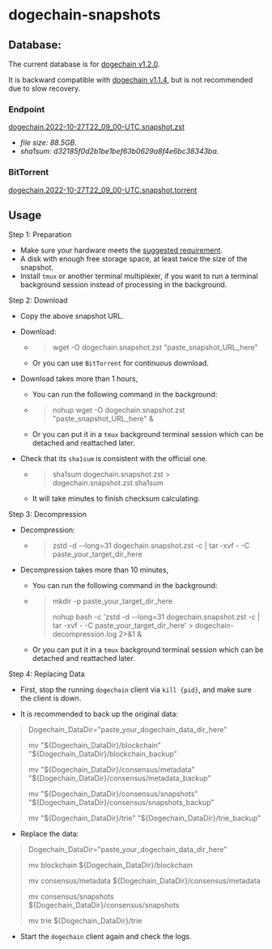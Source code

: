 # dogechain-snapshots

## Database:

The current database is for [dogechain v1.2.0](https://github.com/dogechain-lab/dogechain/releases/tag/v1.2.0).

It is backward compatible with [dogechain v1.1.4](https://github.com/dogechain-lab/dogechain/releases/tag/v1.1.4), but is not recommended due to slow recovery.

### Endpoint

[dogechain.2022-10-27T22_09_00-UTC.snapshot.zst](http://snapshots.dogechain.dog/dogechain.2022-10-27T22_09_00-UTC.snapshot.zst)

* *file size: 88.5GB*.
* *sha1sum: d32185f0d2b1be1bef63b0629a8f4e6bc38343ba*.

### BitTorrent

[dogechain.2022-10-27T22_09_00-UTC.snapshot.torrent](http://snapshots.dogechain.dog/dogechain.2022-10-27T22_09_00-UTC.snapshot.torrent)

## Usage 

Step 1: Preparation
- Make sure your hardware meets the [suggested requirement](https://docs.dogechain.dog/docs/get-started/full-node-deployment).
- A disk with enough free storage space, at least twice the size of the snapshot.
- Install `tmux` or another terminal multiplexer, if you want to run a terminal background session instead of processing in the background.

Step 2: Download
- Copy the above snapshot URL.

- Download: 
    - > wget -O dogechain.snapshot.zst "paste_snapshot_URL_here"

    - Or you can use `BitTorrent` for continuous download.

- Download takes more than 1 hours,

    - You can run the following command in the background: 
    - > nohup wget -O dogechain.snapshot.zst "paste_snapshot_URL_here" &
    - Or you can put it in a `tmux` background terminal session which can be detached and reattached later.

- Check that its `sha1sum` is consistent with the official one.
    - > sha1sum dogechain.snapshot.zst > dogechain.snapshot.zst.sha1sum
    - It will take minutes to finish checksum calculating.


Step 3: Decompression

- Decompression:

    -  > zstd -d --long=31 dogechain.snapshot.zst -c | tar -xvf - -C paste_your_target_dir_here
- Decompression takes more than 10 minutes,

    - You can run the following command in the background: 
    - > mkdir -p paste_your_target_dir_here
        >
        > nohup bash -c 'zstd -d --long=31 dogechain.snapshot.zst -c | tar -xvf - -C paste_your_target_dir_here' > dogechain-decompression.log 2>&1 &
    - Or you can put it in a `tmux` background terminal session which can be detached and reattached later.

Step 4: Replacing Data

- First, stop the running `dogechain` client via `kill {pid}`, and make sure the client is down.

- It is recommended to back up the original data:

> Dogechain_DataDir="paste_your_dogechain_data_dir_here"
>
> mv "${Dogechain_DataDir}/blockchain" "${Dogechain_DataDir}/blockchain_backup"
>
> mv "${Dogechain_DataDir}/consensus/metadata" "${Dogechain_DataDir}/consensus/metadata_backup"
>
> mv "${Dogechain_DataDir}/consensus/snapshots" "${Dogechain_DataDir}/consensus/snapshots_backup"
>
> mv "${Dogechain_DataDir}/trie" "${Dogechain_DataDir}/trie_backup"

- Replace the data:

> Dogechain_DataDir="paste_your_dogechain_data_dir_here"
>
> mv blockchain ${Dogechain_DataDir}/blockchain
>
> mv consensus/metadata ${Dogechain_DataDir}/consensus/metadata
>
> mv consensus/snapshots ${Dogechain_DataDir}/consensus/snapshots
>
> mv trie ${Dogechain_DataDir}/trie

- Start the `dogechain` client again and check the logs.
